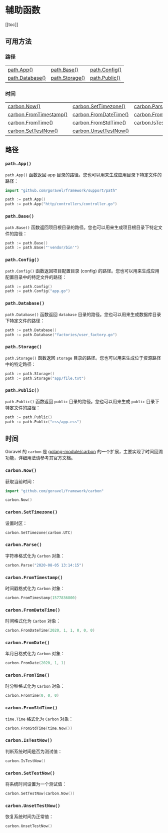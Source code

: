 # 辅助函数

[[toc]]

## 可用方法

### 路径

|                           |                               |             |
| -----------               | --------------                | -------------- |
| [path.App()](#path-app)   | [path.Base()](#path-base)     | [path.Config()](#path-config)     |
| [path.Database()](#path-database)   | [path.Storage()](#path-storage)     | [path.Public()](#path-public)     |

### 时间

|                           |                               |             |
| -----------               | --------------                | -------------- |
| [carbon.Now()](#carbon-now)   | [carbon.SetTimezone()](#carbon-settimezone)     | [carbon.Parse()](#carbon-parse)     |
| [carbon.FromTimestamp()](#carbon-fromtimestamp)   | [carbon.FromDateTime()](#carbon-fromdatetime)     | [carbon.FromDate()](#carbon-fromdate)     |
| [carbon.FromTime()](#carbon-fromtime)   | [carbon.FromStdTime()](#carbon-fromstdtime)     | [carbon.IsTestNow()](#istestnow-fromdate)     |
| [carbon.SetTestNow()](#carbon-settestnow)     | [carbon.UnsetTestNow()](#carbon-unsettestnow)     |      |

## 路径

### `path.App()`

`path.App()` 函数返回 app 目录的路径。您也可以用来生成应用目录下特定文件的路径：

```go
import "github.com/goravel/framework/support/path"

path := path.App()
path := path.App("http/controllers/controller.go")
```

### `path.Base()`

`path.Base()` 函数返回项目根目录的路径。您也可以用来生成项目根目录下特定文件的路径：

```go
path := path.Base()
path := path.Base("'vendor/bin'")
```

### `path.Config()`

`path.Config()` 函数返回项目配置目录 (config) 的路径。您也可以用来生成应用配置目录中的特定文件的路径：

```go
path := path.Config()
path := path.Config("app.go")
```

### `path.Database()`

`path.Database()` 函数返回 `database` 目录的路径。您也可以用来生成数据库目录下特定文件的路径：

```go
path := path.Database()
path := path.Database("factories/user_factory.go")
```

### `path.Storage()`

`path.Storage()` 函数返回 `storage` 目录的路径。您也可以用来生成位于资源路径中的特定路径：

```go
path := path.Storage()
path := path.Storage("app/file.txt")
```

### `path.Public()`

`path.Public()` 函数返回 `public` 目录的路径。您也可以用来生成 `public` 目录下特定文件的路径：

```go
path := path.Public()
path := path.Public("css/app.css")
```

## 时间

Goravel 的 `carbon` 是 [golang-module/carbon](https://github.com/golang-module/carbon) 的一个扩展，主要实现了时间回溯功能，详细用法请参考其官方文档。

### `carbon.Now()`

获取当前时间：

```go
import "github.com/goravel/framework/carbon"

carbon.Now()
```

### `carbon.SetTimezone()`

设置时区：

```go
carbon.SetTimezone(carbon.UTC)
```

### `carbon.Parse()`

字符串格式化为 `Carbon` 对象：

```go
carbon.Parse("2020-08-05 13:14:15")
```

### `carbon.FromTimestamp()`

时间戳格式化为 `Carbon` 对象：

```go
carbon.FromTimestamp(1577836800)
```

### `carbon.FromDateTime()`

时间格式化为 `Carbon` 对象：

```go
carbon.FromDateTime(2020, 1, 1, 0, 0, 0)
```

### `carbon.FromDate()`

年月日格式化为 `Carbon` 对象：

```go
carbon.FromDate(2020, 1, 1)
```

### `carbon.FromTime()`

时分秒格式化为 `Carbon` 对象：

```go
carbon.FromTime(0, 0, 0)
```

### `carbon.FromStdTime()`

`time.Time` 格式化为 `Carbon` 对象：

```go
carbon.FromStdTime(time.Now())
```

### `carbon.IsTestNow()`

判断系统时间是否为测试值：

```go
carbon.IsTestNow()
```

### `carbon.SetTestNow()`

将系统时间设置为一个测试值：

```go
carbon.SetTestNow(carbon.Now())
```

### `carbon.UnsetTestNow()`

恢复系统时间为正常值：

```go
carbon.UnsetTestNow()
```
